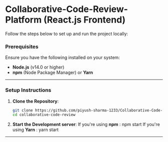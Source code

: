 # Collaborative-Code-Review-Platform (React.js Frontend)

Follow the steps below to set up and run the project locally:

### Prerequisites

Ensure you have the following installed on your system:

- **Node.js** (v14.0 or higher)
- **npm** (Node Package Manager) or **Yarn**

---

### Setup Instructions

1. **Clone the Repository**:

   ```bash
   git clone https://github.com/piyush-sharma-1233/Collaborative-Code-Review--Platform-frontend.git
   cd collaborative-code-review
   ```

2. **Start the Development server**:
   If you're using **npm** : npm start
   If you're using **Yarn** : yarn start

---
